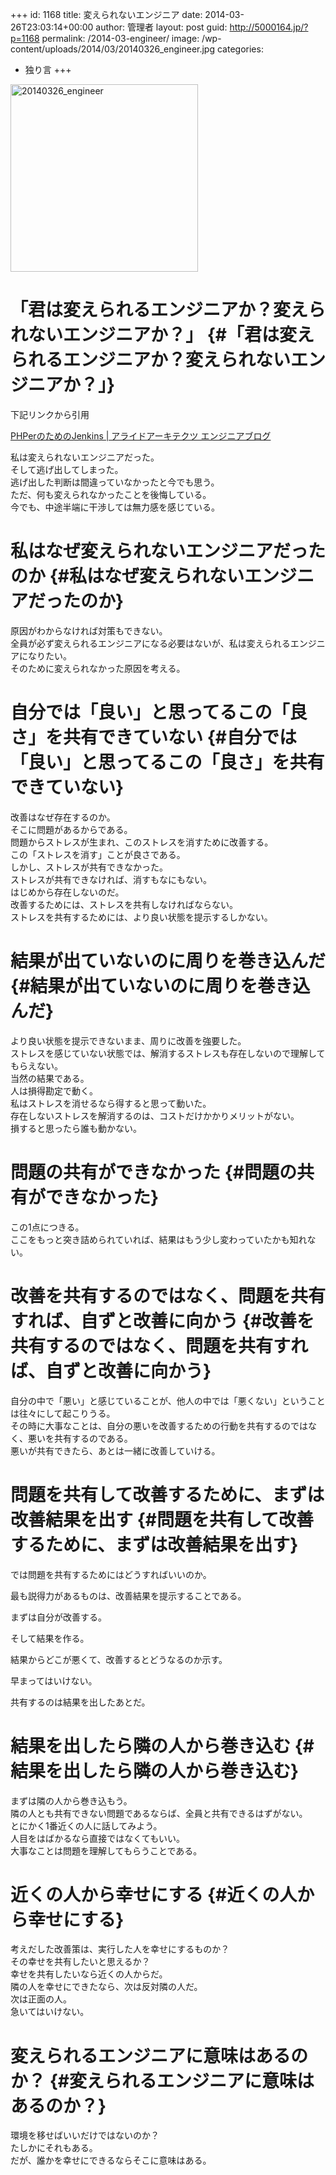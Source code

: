 +++
id: 1168
title: 変えられないエンジニア
date: 2014-03-26T23:03:14+00:00
author: 管理者
layout: post
guid: http://5000164.jp/?p=1168
permalink: /2014-03-engineer/
image: /wp-content/uploads/2014/03/20140326_engineer.jpg
categories:
  - 独り言
+++
<img src="http://5000164.jp/wp-content/uploads/2014/03/20140326_engineer-300x300.jpg" alt="20140326_engineer" width="300" height="300" class="aligncenter size-medium wp-image-1178" srcset="http://5000164.jp/wp-content/uploads/2014/03/20140326_engineer-300x300.jpg 300w, http://5000164.jp/wp-content/uploads/2014/03/20140326_engineer-150x150.jpg 150w, http://5000164.jp/wp-content/uploads/2014/03/20140326_engineer.jpg 900w" sizes="(max-width: 300px) 100vw, 300px" />

# <a name="「君は変えられるエンジニアか？変えられないエンジニアか？」" href="#「君は変えられるエンジニアか？変えられないエンジニアか？」"></a>「君は変えられるエンジニアか？変えられないエンジニアか？」 {#「君は変えられるエンジニアか？変えられないエンジニアか？」}

下記リンクから引用
  
[PHPerのためのJenkins | アライドアーキテクツ エンジニアブログ](http://tech.aainc.co.jp/archives/2706)

私は変えられないエンジニアだった。  
そして逃げ出してしまった。  
逃げ出した判断は間違っていなかったと今でも思う。  
ただ、何も変えられなかったことを後悔している。  
今でも、中途半端に干渉しては無力感を感じている。

# <a name="私はなぜ変えられないエンジニアだったのか" href="#私はなぜ変えられないエンジニアだったのか"></a>私はなぜ変えられないエンジニアだったのか {#私はなぜ変えられないエンジニアだったのか}

原因がわからなければ対策もできない。  
全員が必ず変えられるエンジニアになる必要はないが、私は変えられるエンジニアになりたい。  
そのために変えられなかった原因を考える。

# <a name="自分では「良い」と思ってるこの「良さ」を共有できていない" href="#自分では「良い」と思ってるこの「良さ」を共有できていない"></a>自分では「良い」と思ってるこの「良さ」を共有できていない {#自分では「良い」と思ってるこの「良さ」を共有できていない}

改善はなぜ存在するのか。  
そこに問題があるからである。  
問題からストレスが生まれ、このストレスを消すために改善する。  
この「ストレスを消す」ことが良さである。  
しかし、ストレスが共有できなかった。  
ストレスが共有できなければ、消すもなにもない。  
はじめから存在しないのだ。  
改善するためには、ストレスを共有しなければならない。  
ストレスを共有するためには、より良い状態を提示するしかない。

# <a name="結果が出ていないのに周りを巻き込んだ" href="#結果が出ていないのに周りを巻き込んだ"></a>結果が出ていないのに周りを巻き込んだ {#結果が出ていないのに周りを巻き込んだ}

より良い状態を提示できないまま、周りに改善を強要した。  
ストレスを感じていない状態では、解消するストレスも存在しないので理解してもらえない。  
当然の結果である。  
人は損得勘定で動く。  
私はストレスを消せるなら得すると思って動いた。  
存在しないストレスを解消するのは、コストだけかかりメリットがない。  
損すると思ったら誰も動かない。

# <a name="問題の共有ができなかった" href="#問題の共有ができなかった"></a>問題の共有ができなかった {#問題の共有ができなかった}

この1点につきる。  
ここをもっと突き詰められていれば、結果はもう少し変わっていたかも知れない。

# <a name="改善を共有するのではなく、問題を共有すれば、自ずと改善に向かう" href="#改善を共有するのではなく、問題を共有すれば、自ずと改善に向かう"></a>改善を共有するのではなく、問題を共有すれば、自ずと改善に向かう {#改善を共有するのではなく、問題を共有すれば、自ずと改善に向かう}

自分の中で「悪い」と感じていることが、他人の中では「悪くない」ということは往々にして起こりうる。  
その時に大事なことは、自分の悪いを改善するための行動を共有するのではなく、悪いを共有するのである。  
悪いが共有できたら、あとは一緒に改善していける。

# <a name="問題を共有して改善するために、まずは改善結果を出す" href="#問題を共有して改善するために、まずは改善結果を出す"></a>問題を共有して改善するために、まずは改善結果を出す {#問題を共有して改善するために、まずは改善結果を出す}

では問題を共有するためにはどうすればいいのか。
  
最も説得力があるものは、改善結果を提示することである。
  
まずは自分が改善する。
  
そして結果を作る。
  
結果からどこが悪くて、改善するとどうなるのか示す。
  
早まってはいけない。
  
共有するのは結果を出したあとだ。

# <a name="結果を出したら隣の人から巻き込む" href="#結果を出したら隣の人から巻き込む"></a>結果を出したら隣の人から巻き込む {#結果を出したら隣の人から巻き込む}

まずは隣の人から巻き込もう。  
隣の人とも共有できない問題であるならば、全員と共有できるはずがない。  
とにかく1番近くの人に話してみよう。  
人目をはばかるなら直接ではなくてもいい。  
大事なことは問題を理解してもらうことである。

# <a name="近くの人から幸せにする" href="#近くの人から幸せにする"></a>近くの人から幸せにする {#近くの人から幸せにする}

考えだした改善策は、実行した人を幸せにするものか？  
その幸せを共有したいと思えるか？  
幸せを共有したいなら近くの人からだ。  
隣の人を幸せにできたなら、次は反対隣の人だ。  
次は正面の人。  
急いてはいけない。

# <a name="変えられるエンジニアに意味はあるのか？" href="#変えられるエンジニアに意味はあるのか？"></a>変えられるエンジニアに意味はあるのか？ {#変えられるエンジニアに意味はあるのか？}

環境を移せばいいだけではないのか？  
たしかにそれもある。  
だが、誰かを幸せにできるならそこに意味はある。